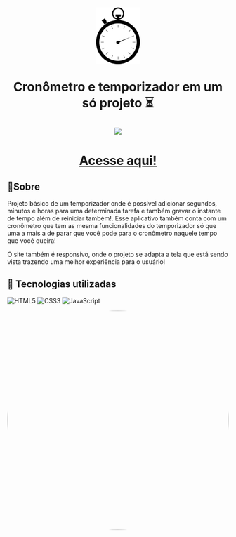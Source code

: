 <h1 align="center">
    <img width=100px src="./assets/imagens/pngegg.png"> 
    <p>Cronômetro e temporizador em um só projeto ⏳</p>
</h1>

<div align="center">
<img src="./assets/imagens/Vídeo sem título ‐ Feito com o Clipchamp (2).gif">
</div>


# <div align="center"><a href="https://natanielima.github.io/cronometro/">Acesse aqui!</a></div>

## 📖Sobre

Projeto básico de um temporizador onde é possível adicionar segundos, minutos e horas para uma determinada tarefa e também gravar o instante de tempo além de reiniciar também!. Esse aplicativo também conta com um cronômetro que tem as mesma funcionalidades do temporizador só que uma a mais a de parar que você pode para o cronômetro naquele tempo que você queira!

O site também é responsivo, onde o projeto se adapta a tela que está sendo vista trazendo uma melhor experiência para o usuário!

## 🔨 Tecnologias utilizadas

![HTML5](https://img.shields.io/badge/HTML5-E34F26?style=for-the-badge&logo=html5&logoColor=white)
![CSS3](	https://img.shields.io/badge/CSS3-1572B6?style=for-the-badge&logo=css3&logoColor=white)
![JavaScript](https://img.shields.io/badge/JavaScript-F7DF1E?style=for-the-badge&logo=javascript&logoColor=black)


<img width=100% height=500px style="border-radius: 50%;" src="https://i.gifer.com/MhrN.gif">